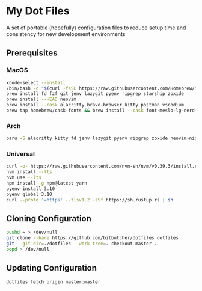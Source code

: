 # My Dot Files
A set of portable (hopefully) configuration files to reduce setup time and consistency for new development environments

## Prerequisites

### MacOS
``` bash
xcode-select --install
/bin/bash -c "$(curl -fsSL https://raw.githubusercontent.com/Homebrew/install/master/install.sh)"
brew install fd fzf git jenv lazygit pyenv ripgrep starship zoxide
brew install --HEAD neovim
brew install --cask alacritty brave-browser kitty postman vscodium
brew tap homebrew/cask-fonts && brew install --cask font-meslo-lg-nerd-font
```

### Arch
``` bash
paru -S alacritty kitty fd jenv lazygit pyenv ripgrep zoxide neovim-nightly tty-meslo-nerd
```

### Universal
``` bash
curl -o- https://raw.githubusercontent.com/nvm-sh/nvm/v0.39.3/install.sh | bash
nvm install --lts
nvm use --lts
npm install -g npm@latest yarn
pyenv install 3.10
pyenv global 3.10
curl --proto '=https' --tlsv1.2 -sSf https://sh.rustup.rs | sh
```

## Cloning Configuration
``` bash
pushd ~ > /dev/null
git clone --bare https://github.com/bitbutcher/dotfiles dotfiles
git --git-dir=./dotfiles --work-tree=. checkout master .
popd > /dev/null
```

## Updating Configuration
``` bash
dotfiles fetch origin master:master
```
